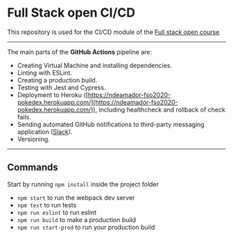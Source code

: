 # Full Stack open CI/CD

This repository is used for the CI/CD module of the [Full stack open course](https://github.com/ndeamador/FullStackOpen2020)

---

The main parts of the **GitHub Actions** pipeline are:

- Creating Virtual Machine and installing dependencies.
- Linting with ESLint.
- Creating a production build.
- Testing with Jest and Cypress.
- Deployment to Heroku ([https://ndeamador-fso2020-pokedex.herokuapp.com/](https://ndeamador-fso2020-pokedex.herokuapp.com/)), including healthcheck and rollback of check fails.
- Sending automated GitHub notifications to third-party messaging application ([Slack](https://slack.com/intl/en-gb/)).
- Versioning.

---

## Commands

Start by running `npm install` inside the project folder

- `npm start` to run the webpack dev server
- `npm test` to run tests
- `npm run eslint` to run eslint
- `npm run build` to make a production build
- `npm run start-prod` to run your production build
